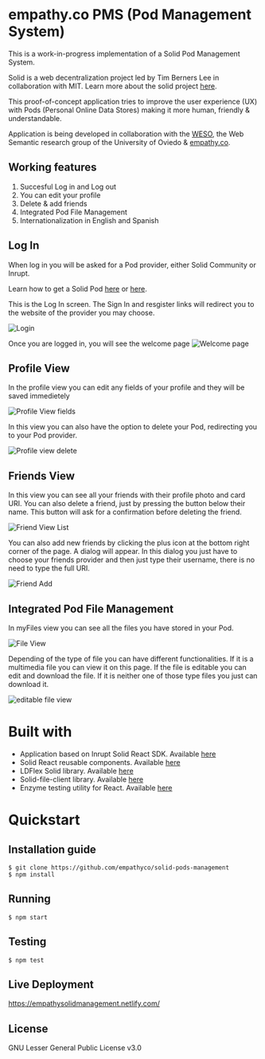 # empathy.co PMS (Pod Management System)

This is a work-in-progress implementation of a Solid Pod Management System.

Solid is a web decentralization project led by Tim Berners Lee in collaboration with MIT. Learn more about the solid project [here](https://solidproject.org/).

This proof-of-concept application tries to improve the user experience (UX) with Pods (Personal Online Data Stores) making it more human, friendly & understandable.

Application is being developed in collaboration with the [WESO](http://www.weso.es/), the Web Semantic research group of the University of Oviedo & [empathy.co](https://www.empathy.co/).

## Working features
1. Succesful Log in and Log out
2. You can edit your profile 
3. Delete & add friends
4. Integrated Pod File Management
5. Internationalization in English and Spanish

## Log In
When log in you will be asked for a Pod provider, either Solid Community or Inrupt.

Learn how to get a Solid Pod [here](https://solid.inrupt.com/get-a-solid-pod) or [here](https://solidproject.org/use-solid/#get-a-pod-and-a-webid).

This is the Log In screen. The Sign In and resgister links will redirect you to the website of the provider you may choose.

 ![Login](https://github.com/empathyco/solid-pods-management/blob/master/docs/img/login.jpg)   
 
 
 Once you are logged in, you will see the welcome page
  ![Welcome page](https://github.com/empathyco/solid-pods-management/blob/master/docs/img/welcome.jpg)
 
 ## Profile View
 In the profile view you can edit any fields of your profile and they will be saved immedietely
 
 ![Profile View fields](https://github.com/empathyco/solid-pods-management/blob/master/docs/img/profile.jpg)
 
 In this view you can also have the option to delete your Pod, redirecting you to your Pod provider.
 
 ![Profile view delete](https://github.com/empathyco/solid-pods-management/blob/master/docs/img/profile2.jpg)
 
 ## Friends View
 
 In this view you can see all your friends with their profile photo and card URI. You can also delete a friend, just by pressing the button below their name. This button will ask for a confirmation before deleting the friend.
 
 ![Friend View List](https://github.com/empathyco/solid-pods-management/blob/master/docs/img/friends.jpg)
 
 You can also add new friends by clicking the plus icon at the bottom right corner of the page. A dialog will appear. In this dialog you just have to choose your friends provider and then just type their username, there is no need to type the full URI.
 
 ![Friend Add](https://github.com/empathyco/solid-pods-management/blob/master/docs/img/addfriends.jpg)
 
 ## Integrated Pod File Management
 
 In myFiles view you can see all the files you have stored in your Pod.
 
 ![File View](https://github.com/empathyco/solid-pods-management/blob/master/docs/img/filemanagement.jpg)
 
 Depending of the type of file you can have different functionalities. If it is a multimedia file you can view it on this page. If the file is editable you can edit and download the file. If it is neither one of those type files you just can download it.
 
 ![editable file view](https://github.com/empathyco/solid-pods-management/blob/master/docs/img/viewfile.jpg)
 
 
 # Built with
 
  - Application based on Inrupt Solid React SDK. Available [here](https://github.com/inrupt/solid-react-sdk)
  - Solid React reusable components. Available [here](https://github.com/inrupt/solid-react-components)
  - LDFlex Solid library. Available [here](https://github.com/solid/query-ldflex)
  - Solid-file-client library. Available [here](https://github.com/jeff-zucker/solid-file-client)
  - Enzyme testing utility for React. Available [here](https://github.com/enzymejs/enzyme)
  
  # Quickstart
  
  ## Installation guide
  ```shell
$ git clone https://github.com/empathyco/solid-pods-management
$ npm install
```
  ## Running
  ```shell
$ npm start
```
  ## Testing
  ```shell
$ npm test
```

## Live Deployment

https://empathysolidmanagement.netlify.com/

## License

GNU Lesser General Public License v3.0


